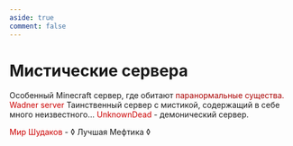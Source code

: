 ```yaml
---
aside: true
comment: false
---
```


<script setup>
    import ServerCard from "./components/ServerCard.vue";
    import {Icon} from "@iconify/vue";
</script>

# Мистические сервера

<ServerCard ip="OminousVoid.net" dslink="8C6kYDGaUX" pagelink="/ov/">
    Особенный Minecraft сервер, где обитают <span style='color: #AA0000;'>паранормальные существа.</span>
</ServerCard>

<ServerCard ip="51.77.93.194:20444" dslink="8BdbfEKNHE">
    <span style='color: #CC0000;'>Wadner server</span>
</ServerCard>

<ServerCard ip="orbitium.online" dslink="orbitium">
    Таинственный сервер с мистикой, содержащий в себе много неизвестного...
</ServerCard>

<ServerCard ip="198.251.89.194:20096" dslink="qEupJs53Tc">
    <span style='color: #CC0000;'>UnknownDead</span> - демонический сервер.
</ServerCard>


<ServerCard ip="185.219.84.39:24129"
dslink="SPZCuG4kvG">
    <span style='color: #CC0000;'>Мир Шудаков</span> -            ◊ Лучшая Мефтика ◊
</ServerCard>
